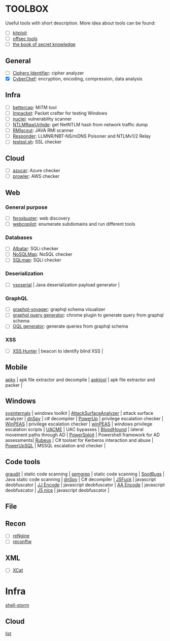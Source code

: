 # TOOLBOX

Useful tools with short description.
More idea about tools can be found:
- [ ] [kitploit](https://www.kitploit.com)
- [ ] [offsec tools](https://offsec.tools/)
- [ ] [the book of secret knowledge](https://github.com/trimstray/the-book-of-secret-knowledge)

## General

- [ ] [Ciphers Identifier](https://www.boxentriq.com/code-breaking/cipher-identifier): cipher analyzer
- [x] [CyberChef](https://gchq.github.io/CyberChef/): encryption, encoding, compression, data analysis

## Infra

- [ ] [bettercap](https://github.com/bettercap/bettercap): MiTM tool
- [ ] [Impacket](https://github.com/SecureAuthCorp/impacket): Packet crafter for testing Windows
- [ ] [nuclei](https://github.com/projectdiscovery/nuclei): vulnerability scanner
- [ ] [NTLMRawUnhide](https://github.com/mlgualtieri/NTLMRawUnhide): get NetNTLM hash from network traffic dump
- [ ] [RMIscout](https://github.com/BishopFox/rmiscout): JAVA RMI scanner
- [ ] [Responder](https://github.com/lgandx/Responder.git): LLMNR/NBT-NS/mDNS Poisoner and NTLMv1/2 Relay
- [ ] [testssl.sh](https://github.com/drwetter/testssl.sh): SSL checker

## Cloud

- [ ] [azucar](https://github.com/nccgroup/azucar): Azure checker
- [ ] [prowler](https://github.com/toniblyx/prowler): AWS checker

## Web

### General purpose

- [ ] [feroxbuster](https://github.com/epi052/feroxbuster): web discovery
- [ ] [webcopilot](https://github.com/h4r5h1t/webcopilot): enumerate subdomains and run different tools

### Databases

- [ ] [Albatar](https://github.com/lanjelot/albatar): SQLi checker
- [ ] [NoSQLMap](https://github.com/codingo/NoSQLMap): NoSQL checker
- [ ] [SQLmap](https://github.com/sqlmapproject/sqlmap): SQLi checker

### Deserialization

- [ ] [ysoserial](https://github.com/frohoff/ysoserial) | Java deserialization payload generator |

### GraphQL

- [ ] [graphql-voyager](https://apis.guru/graphql-voyager/): graphql schema visualizer
- [ ] [graphql query generator](https://chrome.google.com/webstore/detail/graphql-query-generator/jmdpimbhelkmbpgdkjgapkegfapaapej): chrome plugin to generate query from graphql schema
- [ ] [GQL generator](https://github.com/timqian/gql-generator): generate queries from graphql schema

### XSS

- [ ] [XSS Hunter](https://xsshunter.com/) | beacon to identify blind XSS |

## Mobile

[apkx](https://github.com/b-mueller/apkx) | apk file extractor and decompile |
[apktool](https://github.com/iBotPeaches/Apktool) | apk file extractor and packer |

## Windows

[sysinternals](https://docs.microsoft.com/en-us/sysinternals/) | windows toolkit |
[AttackSurfaceAnalyzer](https://github.com/microsoft/AttackSurfaceAnalyzer) | attack surface analyzer |
[dnSpy](https://github.com/dnSpy/dnSpy) | c# decompiler |
[PowerUp](https://github.com/PowerShellMafia/PowerSploit/tree/master/Privesc) | privilege escalation checker |
[WinPEAS](https://github.com/carlospolop/PEASS-ng/tree/master/winPEAS) | privilege escalation checker |
[winPEAS](https://github.com/carlospolop/privilege-escalation-awesome-scripts-suite/tree/master/winPEAS) | windows privilege escalation scripts |
[UACME](https://github.com/hfiref0x/UACME) | UAC bypasses |
[BloodHound](https://github.com/BloodHoundAD/BloodHound) | lateral movement paths through AD |
[PowerSploit](https://github.com/PowerShellMafia/PowerSploit) | Powershell framework for AD assessments|
[Rubeus](https://github.com/GhostPack/Rubeus) | C# toolset for Kerberos interaction and abuse |
[PowerUpSQL](https://github.com/NetSPI/PowerUpSQL) | MSSQL escalation and checker |

## Code tools

[graudit](https://github.com/wireghoul/graudit) | static code scanning |
[semgrep](https://github.com/returntocorp/semgrep) | static code scanning |
[SpotBugs](https://spotbugs.github.io/) | Java static code scanning |
[dnSpy](https://github.com/dnSpy/dnSpy) | C# decompiler | 
[JSFuck](http://www.jsfuck.com/) | javascript deobfuscator |
[JJ Encode](https://utf-8.jp/public/jjencode.html) | javascript deobfuscator |
[AA Encode](https://utf-8.jp/public/aaencode.html) | javascript deobfuscator |
[JS nice](http://www.jsnice.org/) | javascript deobfuscator |

## File



## Recon

- [ ] [reNgine](https://github.com/yogeshojha/rengine)
- [ ] [reconftw](https://github.com/six2dez/reconftw)

## XML

- [ ] [XCat](https://github.com/orf/xcat)

# Infra

[shell-storm](http://shell-storm.org/shellcode/)

## Cloud

[list](https://github.com/toniblyx/my-arsenal-of-aws-security-tools)
